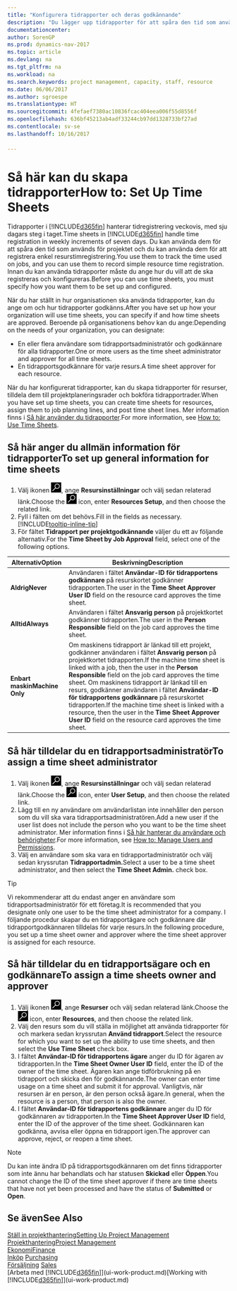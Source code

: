 ```yaml
---
title: "Konfigurera tidrapporter och deras godkännande"
description: "Du lägger upp tidrapporter för att spåra den tid som använts för projekt och använder resurser kan hjälpa dig med projekthantering, personal och kapacitet"
documentationcenter: 
author: SorenGP
ms.prod: dynamics-nav-2017
ms.topic: article
ms.devlang: na
ms.tgt_pltfrm: na
ms.workload: na
ms.search.keywords: project management, capacity, staff, resource
ms.date: 06/06/2017
ms.author: sgroespe
ms.translationtype: HT
ms.sourcegitcommit: 4fefaef7380ac10836fcac404eea006f55d8556f
ms.openlocfilehash: 636bf45213ab4adf33244cb97dd1328733bf27ad
ms.contentlocale: sv-se
ms.lasthandoff: 10/16/2017

---
```

# <a name="how-to-set-up-time-sheets"></a><span data-ttu-id="c298d-103">Så här kan du skapa tidrapporter</span><span class="sxs-lookup"><span data-stu-id="c298d-103">How to: Set Up Time Sheets</span></span>
<span data-ttu-id="c298d-104">Tidrapporter i [!INCLUDE[d365fin](includes/d365fin_md.md)] hanterar tidregistrering veckovis, med sju dagars steg i taget.</span><span class="sxs-lookup"><span data-stu-id="c298d-104">Time sheets in [!INCLUDE[d365fin](includes/d365fin_md.md)] handle time registration in weekly increments of seven days.</span></span> <span data-ttu-id="c298d-105">Du kan använda dem för att spåra den tid som används för projektet och du kan använda dem för att registrera enkel resurstimregistrering.</span><span class="sxs-lookup"><span data-stu-id="c298d-105">You use them to track the time used on jobs, and you can use them to record simple resource time registration.</span></span> <span data-ttu-id="c298d-106">Innan du kan använda tidrapporter måste du ange hur du vill att de ska registreras och konfigureras.</span><span class="sxs-lookup"><span data-stu-id="c298d-106">Before you can use time sheets, you must specify how you want them to be set up and configured.</span></span>

<span data-ttu-id="c298d-107">När du har ställt in hur organisationen ska använda tidrapporter, kan du ange om och hur tidrapporter godkänns.</span><span class="sxs-lookup"><span data-stu-id="c298d-107">After you have set up how your organization will use time sheets, you can specify if and how time sheets are approved.</span></span> <span data-ttu-id="c298d-108">Beroende på organisationens behov kan du ange:</span><span class="sxs-lookup"><span data-stu-id="c298d-108">Depending on the needs of your organization, you can designate:</span></span>

* <span data-ttu-id="c298d-109">En eller flera användare som tidrapportsadministratör och godkännare för alla tidrapporter.</span><span class="sxs-lookup"><span data-stu-id="c298d-109">One or more users as the time sheet administrator and approver for all time sheets.</span></span>
* <span data-ttu-id="c298d-110">En tidrapportsgodkännare för varje resurs.</span><span class="sxs-lookup"><span data-stu-id="c298d-110">A time sheet approver for each resource.</span></span>

<span data-ttu-id="c298d-111">När du har konfigurerat tidrapporter, kan du skapa tidrapporter för resurser, tilldela dem till projektplaneringsrader och bokföra tidrapportrader.</span><span class="sxs-lookup"><span data-stu-id="c298d-111">When you have set up time sheets, you can create time sheets for resources, assign them to job planning lines, and post time sheet lines.</span></span> <span data-ttu-id="c298d-112">Mer information finns i [Så här använder du tidrapporter](projects-how-use-time-sheets.md).</span><span class="sxs-lookup"><span data-stu-id="c298d-112">For more information, see [How to: Use Time Sheets](projects-how-use-time-sheets.md).</span></span>

## <a name="to-set-up-general-information-for-time-sheets"></a><span data-ttu-id="c298d-113">Så här anger du allmän information för tidrapporter</span><span class="sxs-lookup"><span data-stu-id="c298d-113">To set up general information for time sheets</span></span>
1. <span data-ttu-id="c298d-114">Välj ikonen ![Söka efter sida eller rapport](media/ui-search/search_small.png "ikonen Söka efter sida eller rapport"), ange **Resursinställningar** och välj sedan relaterad länk.</span><span class="sxs-lookup"><span data-stu-id="c298d-114">Choose the ![Search for Page or Report](media/ui-search/search_small.png "Search for Page or Report icon") icon, enter **Resources Setup**, and then choose the related link.</span></span>  
2. <span data-ttu-id="c298d-115">Fyll i fälten om det behövs.</span><span class="sxs-lookup"><span data-stu-id="c298d-115">Fill in the fields as necessary.</span></span> [!INCLUDE[tooltip-inline-tip](includes/tooltip-inline-tip_md.md)]
3. <span data-ttu-id="c298d-116">För fältet **Tidrapport per projektgodkännande** väljer du ett av följande alternativ.</span><span class="sxs-lookup"><span data-stu-id="c298d-116">For the **Time Sheet by Job Approval** field, select one of the following options.</span></span>

| <span data-ttu-id="c298d-117">Alternativ</span><span class="sxs-lookup"><span data-stu-id="c298d-117">Option</span></span> | <span data-ttu-id="c298d-118">Beskrivning</span><span class="sxs-lookup"><span data-stu-id="c298d-118">Description</span></span> |
| --- | --- |
| <span data-ttu-id="c298d-119">**Aldrig**</span><span class="sxs-lookup"><span data-stu-id="c298d-119">**Never**</span></span> |<span data-ttu-id="c298d-120">Användaren i fältet **Användar-ID för tidrapportens godkännare** på resurskortet godkänner tidrapporten.</span><span class="sxs-lookup"><span data-stu-id="c298d-120">The user in the **Time Sheet Approver User ID** field on the resource card approves the time sheet.</span></span> |
| <span data-ttu-id="c298d-121">**Alltid**</span><span class="sxs-lookup"><span data-stu-id="c298d-121">**Always**</span></span> |<span data-ttu-id="c298d-122">Användaren i fältet **Ansvarig person** på projektkortet godkänner tidrapporten.</span><span class="sxs-lookup"><span data-stu-id="c298d-122">The user in the **Person Responsible** field on the job card approves the time sheet.</span></span> |
| <span data-ttu-id="c298d-123">**Enbart maskin**</span><span class="sxs-lookup"><span data-stu-id="c298d-123">**Machine Only**</span></span> |<span data-ttu-id="c298d-124">Om maskinens tidrapport är länkad till ett projekt, godkänner användaren i fältet **Ansvarig person** på projektkortet tidrapporten.</span><span class="sxs-lookup"><span data-stu-id="c298d-124">If the machine time sheet is linked with a job, then the user in the **Person Responsible** field on the job card approves the time sheet.</span></span> <span data-ttu-id="c298d-125">Om maskinens tidrapport är länkad till en resurs, godkänner användaren i fältet **Användar-ID för tidrapportens godkännare** på resurskortet tidrapporten.</span><span class="sxs-lookup"><span data-stu-id="c298d-125">If the machine time sheet is linked with a resource, then the user in the **Time Sheet Approver User ID** field on the resource card approves the time sheet.</span></span> |

## <a name="to-assign-a-time-sheet-administrator"></a><span data-ttu-id="c298d-126">Så här tilldelar du en tidrapportsadministratör</span><span class="sxs-lookup"><span data-stu-id="c298d-126">To assign a time sheet administrator</span></span>
1. <span data-ttu-id="c298d-127">Välj ikonen ![Söka efter sida eller rapport](media/ui-search/search_small.png "ikonen Söka efter sida eller rapport"), ange **Resursinställningar** och välj sedan relaterad länk.</span><span class="sxs-lookup"><span data-stu-id="c298d-127">Choose the ![Search for Page or Report](media/ui-search/search_small.png "Search for Page or Report icon") icon, enter **User Setup**, and then choose the related link.</span></span>  
2. <span data-ttu-id="c298d-128">Lägg till en ny användare om användarlistan inte innehåller den person som du vill ska vara tidrapportsadministratören.</span><span class="sxs-lookup"><span data-stu-id="c298d-128">Add a new user if the user list does not include the person who you want to be the time sheet administrator.</span></span> <span data-ttu-id="c298d-129">Mer information finns i [Så här hanterar du användare och behörigheter](ui-how-users-permissions.md).</span><span class="sxs-lookup"><span data-stu-id="c298d-129">For more information, see [How to: Manage Users and Permissions](ui-how-users-permissions.md).</span></span>
3. <span data-ttu-id="c298d-130">Välj en användare som ska vara en tidrapportadministratör och välj sedan kryssrutan **Tidrapportadmin.**</span><span class="sxs-lookup"><span data-stu-id="c298d-130">Select a user to be a time sheet administrator, and then select the **Time Sheet Admin.** check box.</span></span>  

> [!TIP]  
>   <span data-ttu-id="c298d-131">Vi rekommenderar att du endast anger en användare som tidrapportsadministratör för ett företag.</span><span class="sxs-lookup"><span data-stu-id="c298d-131">It is recommended that you designate only one user to be the time sheet administrator for a company.</span></span> <span data-ttu-id="c298d-132">I följande procedur skapar du en tidrapportägare och godkännare där tidrapportgodkännaren tilldelas för varje resurs.</span><span class="sxs-lookup"><span data-stu-id="c298d-132">In the following procedure, you set up a time sheet owner and approver where the time sheet approver is assigned for each resource.</span></span>  

## <a name="to-assign-a-time-sheets-owner-and-approver"></a><span data-ttu-id="c298d-133">Så här tilldelar du en tidrapportsägare och en godkännare</span><span class="sxs-lookup"><span data-stu-id="c298d-133">To assign a time sheets owner and approver</span></span>
1. <span data-ttu-id="c298d-134">Välj ikonen ![Söka efter sida eller rapport](media/ui-search/search_small.png "ikonen Söka efter sida eller rapport"), ange **Resurser** och välj sedan relaterad länk.</span><span class="sxs-lookup"><span data-stu-id="c298d-134">Choose the ![Search for Page or Report](media/ui-search/search_small.png "Search for Page or Report icon") icon, enter **Resources**, and then choose the related link.</span></span>
2. <span data-ttu-id="c298d-135">Välj den resurs som du vill ställa in möjlighet att använda tidrapporter för och markera sedan kryssrutan **Använd tidrapport**.</span><span class="sxs-lookup"><span data-stu-id="c298d-135">Select the resource for which you want to set up the ability to use time sheets, and then select the **Use Time Sheet** check box.</span></span>  
3. <span data-ttu-id="c298d-136">I fältet **Användar-ID för tidrapportens ägare** anger du ID för ägaren av tidrapporten.</span><span class="sxs-lookup"><span data-stu-id="c298d-136">In the **Time Sheet Owner User ID** field, enter the ID of the owner of the time sheet.</span></span> <span data-ttu-id="c298d-137">Ägaren kan ange tidförbrukning på en tidrapport och skicka den för godkännande.</span><span class="sxs-lookup"><span data-stu-id="c298d-137">The owner can enter time usage on a time sheet and submit it for approval.</span></span> <span data-ttu-id="c298d-138">Vanligtvis, när resursen är en person, är den person också ägare.</span><span class="sxs-lookup"><span data-stu-id="c298d-138">In general, when the resource is a person, that person is also the owner.</span></span>  
4. <span data-ttu-id="c298d-139">I fältet **Användar-ID för tidrapportens godkännare** anger du ID för godkännaren av tidrapporten.</span><span class="sxs-lookup"><span data-stu-id="c298d-139">In the **Time Sheet Approver User ID** field, enter the ID of the approver of the time sheet.</span></span> <span data-ttu-id="c298d-140">Godkännaren kan godkänna, avvisa eller öppna en tidrapport igen.</span><span class="sxs-lookup"><span data-stu-id="c298d-140">The approver can approve, reject, or reopen a time sheet.</span></span>  

> [!NOTE]  
>   <span data-ttu-id="c298d-141">Du kan inte ändra ID på tidrapportsgodkännaren om det finns tidrapporter som inte ännu har behandlats och har statusen **Skickad** eller **Öppen**.</span><span class="sxs-lookup"><span data-stu-id="c298d-141">You cannot change the ID of the time sheet approver if there are time sheets that have not yet been processed and have the status of **Submitted** or **Open**.</span></span>

## <a name="see-also"></a><span data-ttu-id="c298d-142">Se även</span><span class="sxs-lookup"><span data-stu-id="c298d-142">See Also</span></span>
[<span data-ttu-id="c298d-143">Ställ in projekthantering</span><span class="sxs-lookup"><span data-stu-id="c298d-143">Setting Up Project Management</span></span>](projects-setup-projects.md)  
[<span data-ttu-id="c298d-144">Projekthantering</span><span class="sxs-lookup"><span data-stu-id="c298d-144">Project Management</span></span>](projects-manage-projects.md)  
[<span data-ttu-id="c298d-145">Ekonomi</span><span class="sxs-lookup"><span data-stu-id="c298d-145">Finance</span></span>](finance.md)  
<span data-ttu-id="c298d-146">[Inköp](purchasing-manage-purchasing.md)       </span><span class="sxs-lookup"><span data-stu-id="c298d-146">[Purchasing](purchasing-manage-purchasing.md)       </span></span>  
<span data-ttu-id="c298d-147">[Försäljning](sales-manage-sales.md)    </span><span class="sxs-lookup"><span data-stu-id="c298d-147">[Sales](sales-manage-sales.md)    </span></span>  
<span data-ttu-id="c298d-148">[Arbeta med [!INCLUDE[d365fin](includes/d365fin_md.md)]](ui-work-product.md)</span><span class="sxs-lookup"><span data-stu-id="c298d-148">[Working with [!INCLUDE[d365fin](includes/d365fin_md.md)]](ui-work-product.md)</span></span>  

